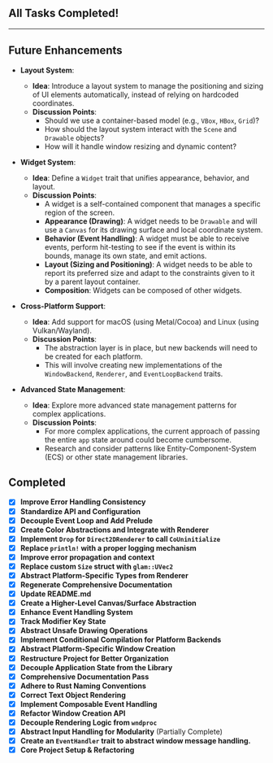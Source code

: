 ## All Tasks Completed!

---
## Future Enhancements

- **Layout System**:
  - **Idea**: Introduce a layout system to manage the positioning and sizing of UI elements automatically, instead of relying on hardcoded coordinates.
  - **Discussion Points**:
    - Should we use a container-based model (e.g., `VBox`, `HBox`, `Grid`)?
    - How should the layout system interact with the `Scene` and `Drawable` objects?
    - How will it handle window resizing and dynamic content?

- **Widget System**:
  - **Idea**: Define a `Widget` trait that unifies appearance, behavior, and layout.
  - **Discussion Points**:
    - A widget is a self-contained component that manages a specific region of the screen.
    - **Appearance (Drawing)**: A widget needs to be `Drawable` and will use a `Canvas` for its drawing surface and local coordinate system.
    - **Behavior (Event Handling)**: A widget must be able to receive events, perform hit-testing to see if the event is within its bounds, manage its own state, and emit actions.
    - **Layout (Sizing and Positioning)**: A widget needs to be able to report its preferred size and adapt to the constraints given to it by a parent layout container.
    - **Composition**: Widgets can be composed of other widgets.

- **Cross-Platform Support**:
  - **Idea**: Add support for macOS (using Metal/Cocoa) and Linux (using Vulkan/Wayland).
  - **Discussion Points**:
    - The abstraction layer is in place, but new backends will need to be created for each platform.
    - This will involve creating new implementations of the `WindowBackend`, `Renderer`, and `EventLoopBackend` traits.

- **Advanced State Management**:
  - **Idea**: Explore more advanced state management patterns for complex applications.
  - **Discussion Points**:
    - For more complex applications, the current approach of passing the entire `app` state around could become cumbersome.
    - Research and consider patterns like Entity-Component-System (ECS) or other state management libraries.

## Completed

- [x] **Improve Error Handling Consistency**
- [x] **Standardize API and Configuration**
- [x] **Decouple Event Loop and Add Prelude**
- [x] **Create Color Abstractions and Integrate with Renderer**
- [x] **Implement `Drop` for `Direct2DRenderer` to call `CoUninitialize`**
- [x] **Replace `println!` with a proper logging mechanism**
- [x] **Improve error propagation and context**
- [x] **Replace custom `Size` struct with `glam::UVec2`**
- [x] **Abstract Platform-Specific Types from Renderer**
- [x] **Regenerate Comprehensive Documentation**
- [x] **Update README.md**
- [x] **Create a Higher-Level Canvas/Surface Abstraction**
- [x] **Enhance Event Handling System**
- [x] **Track Modifier Key State**
- [x] **Abstract Unsafe Drawing Operations**
- [x] **Implement Conditional Compilation for Platform Backends**
- [x] **Abstract Platform-Specific Window Creation**
- [x] **Restructure Project for Better Organization**
- [x] **Decouple Application State from the Library**
- [x] **Comprehensive Documentation Pass**
- [x] **Adhere to Rust Naming Conventions**
- [x] **Correct Text Object Rendering**
- [x] **Implement Composable Event Handling**
- [x] **Refactor Window Creation API**
- [x] **Decouple Rendering Logic from `wndproc`**
- [x] **Abstract Input Handling for Modularity** (Partially Complete)
- [x] **Create an `EventHandler` trait to abstract window message handling.**
- [x] **Core Project Setup & Refactoring**

